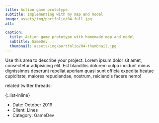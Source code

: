 ```yaml
---
title: Action game prototype
subtitle: Implementing with my map and model
image: assets/img/portfolio/04-full.jpg
alt: 

caption:
  title: Action game prototype with homemade map and model
  subtitle: GameDev
  thumbnail: assets/img/portfolio/04-thumbnail.jpg
---
```

Use this area to describe your project. Lorem ipsum dolor sit amet, consectetur adipisicing elit. Est blanditiis dolorem culpa incidunt minus dignissimos deserunt repellat aperiam quasi sunt officia expedita beatae cupiditate, maiores repudiandae, nostrum, reiciendis facere nemo!

related twitter threads: 

{:.list-inline}
- Date: October 2019
- Client: Lines
- Category: GameDev

